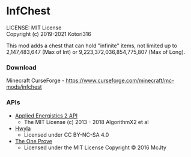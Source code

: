 # InfChest

LICENSE: MIT License  
Copyright (c) 2019-2021 Kotori316

This mod adds a chest that can hold "infinite" items, not limited up to 2,147,483,647 (Max of Int) or
9,223,372,036,854,775,807 (Max of Long).

### Download

Minecraft CurseForge - https://www.curseforge.com/minecraft/mc-mods/infchest

### APIs

* [Applied Energistics 2 API](https://github.com/AppliedEnergistics/Applied-Energistics-2)
  * The MIT License (c) 2013 - 2018 AlgorithmX2 et al
* [Hwyla](https://github.com/TehNut/HWYLA)
  * Licensed under CC BY-NC-SA 4.0
* [The One Prove](https://github.com/McJtyMods/TheOneProbe)
  * Licensed under the MIT License Copyright © 2016 McJty
